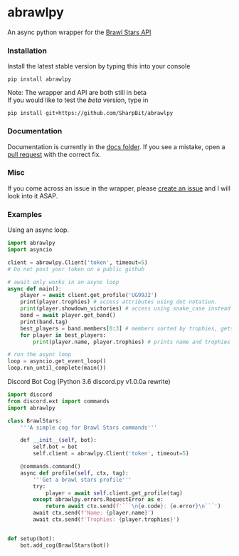 # abrawlpy
An async python wrapper for the [Brawl Stars API](http://brawlstars-api.herokuapp.com/api)
### Installation
Install the latest stable version by typing this into your console
```
pip install abrawlpy
```
Note: The wrapper and API are both still in beta<br>
If you would like to test the *beta* version, type in
```
pip install git+https://github.com/SharpBit/abrawlpy
```
### Documentation
Documentation is currently in the [docs folder](https://github.com/SharpBit/abrawlpy/tree/master/docs). If you see a mistake, open a [pull request](https://github.com/SharpBit/abrawlpy/pulls) with the correct fix.
### Misc
If you come across an issue in the wrapper, please [create an issue](https://github.com/SharpBit/abrawlpy/issues) and I will look into it ASAP.

### Examples

Using an async loop.
```py
import abrawlpy
import asyncio

client = abrawlpy.Client('token', timeout=5)
# Do not post your token on a public github

# await only works in an async loop
async def main():
    player = await client.get_profile('UG99J2')
    print(player.trophies) # access attributes using dot notation.
    print(player.showdown_victories) # access using snake_case instead of camelCase
    band = await player.get_band()
    print(band.tag)
    best_players = band.members[0:3] # members sorted by trophies, gets best 3 players
    for player in best_players:
        print(player.name, player.trophies) # prints name and trophies

# run the async loop
loop = asyncio.get_event_loop()
loop.run_until_complete(main())
```
Discord Bot Cog (Python 3.6 discord.py v1.0.0a rewrite)
```py
import discord
from discord.ext import commands
import abrawlpy

class BrawlStars:
    '''A simple cog for Brawl Stars commands'''

    def __init__(self, bot):
        self.bot = bot
        self.client = abrawlpy.Client('token', timeout=5)

    @commands.command()
    async def profile(self, ctx, tag):
        '''Get a brawl stars profile'''
        try:
            player = await self.client.get_profile(tag)
        except abrawlpy.errors.RequestError as e:
            return await ctx.send(f'```\n{e.code}: {e.error}\n```')
        await ctx.send(f'Name: {player.name}')
        await ctx.send(f'Trophies: {player.trophies}')


def setup(bot):
    bot.add_cog(BrawlStars(bot))
```
